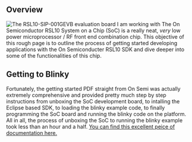 ## Overview
![The RSL10-SIP-001GEVB evaluation board I am working with](https://charlesramey.github.io/RSL10Hackery/images/RSL10-SIP-001GEVB.jpg)
The On Semiconductor RSL10 System on a Chip (SoC) is a really neat, _very_ low power microprocessor / RF front end combination chip. This objective of this rough page is to outline the process of getting started developing applications with the On Semiconducter RSL10 SDK and dive deeper into some of the functionalities of this chip.

## Getting to Blinky
Fortunately, the getting started PDF straight from On Semi was actually extremely comprehensive and provided pretty much step by step instructions from unboxing the SoC development board, to intalling the Eclipse based SDK, to loading the blinky example code, to finally programming the SoC board and running the blinky code on the platform. All in all, the process of unboxing the SoC to running the blinky example took less than an hour and a half. [You can find this excellent peice of documentation here.](https://www.onsemi.com/pub/Collateral/RSL10%20GETTING%20STARTED%20GUIDE.PDF)

